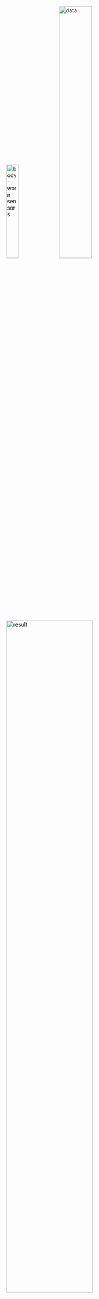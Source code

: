 <img src="https://github.com/dg1223/gesture-recognition/assets/4992116/3519df7c-d93d-40ce-b415-f0e7129ec85e" alt="body-worn sensors" width=25%>
&nbsp
<img src="https://github.com/dg1223/gesture-recognition/assets/4992116/afd31985-249a-4755-98e3-71613f6457f8" alt="data" width=41%>
&nbsp
<img src="https://github.com/dg1223/gesture-recognition/assets/4992116/e18d7256-b534-4f7d-8613-154a86a16d19" alt="result" width=67%>



# Paper
[Quaternion-Based Gesture Recognition Using Wireless Wearable Motion Capture Sensors ](https://www.mdpi.com/1424-8220/16/5/605)

[Dataset](https://www.mdpi.com/1424-8220/16/5/605/s1)

# Codes
Codes for my Master's Thesis

## Data Extraction and Conversion
Replace Missing Values.py - Replaces missing values for the Beta angle after conversion from quaternion to Euclidean.

add_headers.py - adds appropriate header columns to each dataset

columnSorter.py - breaks quaternion datasets in four different datasets that hold individual quaternion components

columnSorter_euclid.py - same as above but for datasets with Euclidean components

columnSorter_pStudy.py - same as above but for individual participant dataset

columnJoiner.py - joins every individual quaternion dataset to create a new dataset with homogenous quaternion component

convert2euclidean.py - convert quaternion components to Euclidean components

outlierRemover.py - removes outliers by applying linear interpolation using a 10-point sliding window

## Data Paritioning (not Train, Validation, Test)
sortLeftRight.py - separates the left and right-hand gestures and turns them into individual datasets

*Training, Validation and Test sets were created using Weka 3.6

## Feature Extraction
featureExtraction.py - Extracts five features from every dataset: Variance, Range, Velocity, Angular Velocity, Covariance

## Test Scripts
test.py, test2.py, test3.py, testFileSize.py, test_covariance.py, test_range.py, test_variance.py, test_velocity.py
*Each file has its own description

## Miscellaneous
countDatapoints.py - counts the total number of datapoints in a dataset

## Data Preprocessing/Model Evaluation/Dimensionality Reduction/Feature Selection/Result Analysis
were done in Weka 3.6
